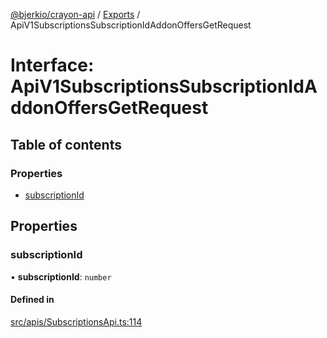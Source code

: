 [@bjerkio/crayon-api](../README.md) / [Exports](../modules.md) / ApiV1SubscriptionsSubscriptionIdAddonOffersGetRequest

# Interface: ApiV1SubscriptionsSubscriptionIdAddonOffersGetRequest

## Table of contents

### Properties

- [subscriptionId](ApiV1SubscriptionsSubscriptionIdAddonOffersGetRequest.md#subscriptionid)

## Properties

### subscriptionId

• **subscriptionId**: `number`

#### Defined in

[src/apis/SubscriptionsApi.ts:114](https://github.com/bjerkio/crayon-api-js/blob/22cd66d/src/apis/SubscriptionsApi.ts#L114)
